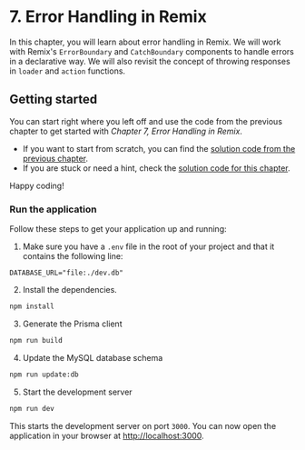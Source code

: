 # 7. Error Handling in Remix

In this chapter, you will learn about error handling in Remix. We will work with Remix's `ErrorBoundary` and `CatchBoundary` components to handle errors in a declarative way. We will also revisit the concept of throwing responses in `loader` and `action` functions.

## Getting started

You can start right where you left off and use the code from the previous chapter to get started with _Chapter 7, Error Handling in Remix_.

- If you want to start from scratch, you can find the [solution code from the previous chapter](../../6-enhancing-the-user-experience/bee-rich/solution/).
- If you are stuck or need a hint, check the [solution code for this chapter](./solution/).

Happy coding!

### Run the application

Follow these steps to get your application up and running:

1. Make sure you have a `.env` file in the root of your project and that it contains the following line:

```text
DATABASE_URL="file:./dev.db"
```

2. Install the dependencies.

```bash
npm install
```

3. Generate the Prisma client

```bash
npm run build
```

4. Update the MySQL database schema

```bash
npm run update:db
```

5. Start the development server

```bash
npm run dev
```

This starts the development server on port `3000`. You can now open the application in your browser at [http://localhost:3000](http://localhost:3000).
